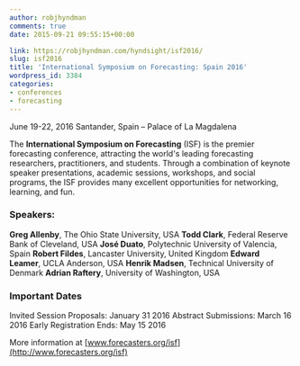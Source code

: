 ```yaml
---
author: robjhyndman
comments: true
date: 2015-09-21 09:55:15+00:00

link: https://robjhyndman.com/hyndsight/isf2016/
slug: isf2016
title: 'International Symposium on Forecasting: Spain 2016'
wordpress_id: 3384
categories:
- conferences
- forecasting
---
```


June 19-22, 2016
Santander, Spain – Palace of La Magdalena

The **International Symposium on Forecasting** (ISF) is the premier forecasting conference, attracting the world's leading forecasting researchers, practitioners, and students. Through a combination of keynote speaker presentations, academic sessions, workshops, and social programs, the ISF provides many excellent opportunities for networking, learning, and fun.



### Speakers:



**Greg Allenby**, The Ohio State University, USA
**Todd Clark**, Federal Reserve Bank of Cleveland, USA
**José Duato**, Polytechnic University of Valencia, Spain
**Robert Fildes**, Lancaster University, United Kingdom
**Edward Leamer**, UCLA Anderson, USA
**Henrik Madsen**, Technical University of Denmark
**Adrian Raftery**, University of Washington, USA



### Important Dates



Invited Session Proposals: January 31 2016
Abstract Submissions: March 16 2016
Early Registration Ends: May 15 2016

More information at [www.forecasters.org/isf](http://www.forecasters.org/isf)

